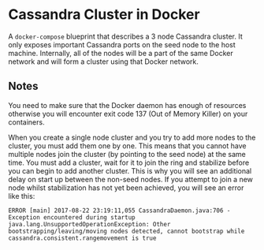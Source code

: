 # Cassandra Cluster in Docker #
A `docker-compose` blueprint that describes a 3 node Cassandra cluster.
It only exposes important Cassandra ports on the seed node to the host
machine. Internally, all of the nodes will be a part of the same Docker
network and will form a cluster using that Docker network.

## Notes ##
You need to make sure that the Docker daemon has enough of resources
otherwise you will encounter exit code 137 (Out of Memory Killer) on
your containers.

When you create a single node cluster and you try to add more nodes to
the cluster, you must add them one by one. This means that you cannot
have multiple nodes join the cluster (by pointing to the seed node) at
the same time. You must add a cluster, wait for it to join the ring and
stabilize before you can begin to add another cluster. This is why you
will see an additional delay on start up between the non-seed nodes.
If you attempt to join a new node whilst stabilization has not yet been
achieved, you will see an error like this:
```
ERROR [main] 2017-08-22 23:19:11,055 CassandraDaemon.java:706 - Exception encountered during startup
java.lang.UnsupportedOperationException: Other bootstrapping/leaving/moving nodes detected, cannot bootstrap while cassandra.consistent.rangemovement is true
```

